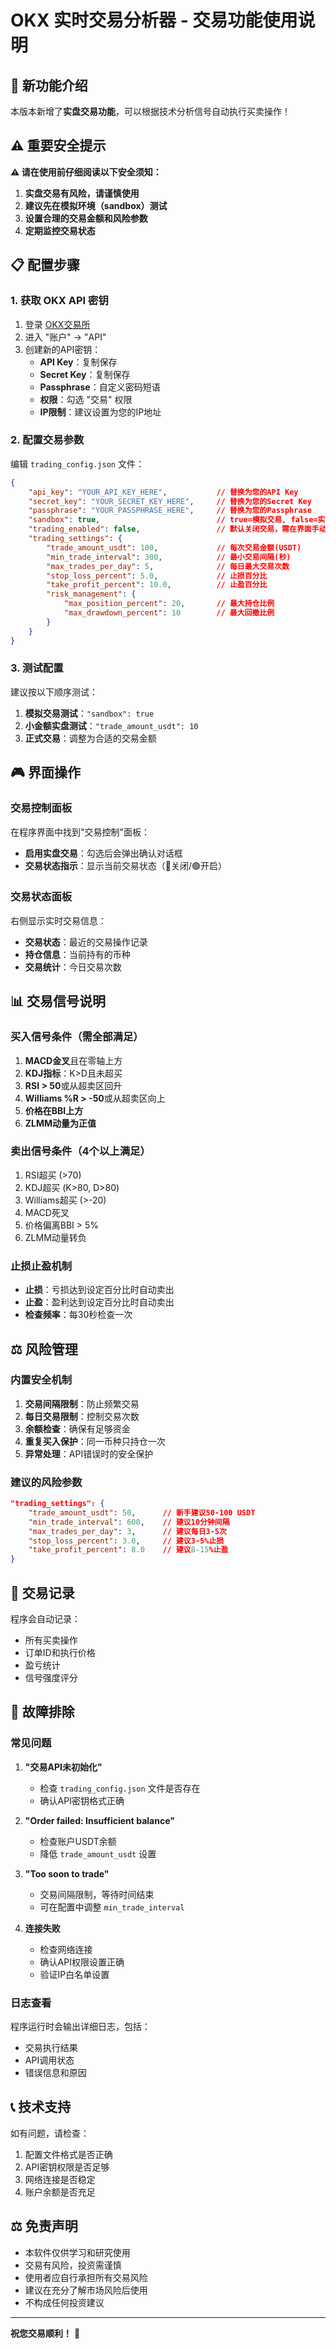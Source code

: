 # OKX 实时交易分析器 - 交易功能使用说明

## 🚀 新功能介绍

本版本新增了**实盘交易功能**，可以根据技术分析信号自动执行买卖操作！

## ⚠️ 重要安全提示

**⚠️ 请在使用前仔细阅读以下安全须知：**

1. **实盘交易有风险，请谨慎使用**
2. **建议先在模拟环境（sandbox）测试**
3. **设置合理的交易金额和风险参数**
4. **定期监控交易状态**

## 📋 配置步骤

### 1. 获取 OKX API 密钥

1. 登录 [OKX交易所](https://www.okx.com)
2. 进入 "账户" → "API"
3. 创建新的API密钥：
   - **API Key**：复制保存
   - **Secret Key**：复制保存  
   - **Passphrase**：自定义密码短语
   - **权限**：勾选 "交易" 权限
   - **IP限制**：建议设置为您的IP地址

### 2. 配置交易参数

编辑 `trading_config.json` 文件：

```json
{
    "api_key": "YOUR_API_KEY_HERE",           // 替换为您的API Key
    "secret_key": "YOUR_SECRET_KEY_HERE",     // 替换为您的Secret Key  
    "passphrase": "YOUR_PASSPHRASE_HERE",     // 替换为您的Passphrase
    "sandbox": true,                          // true=模拟交易, false=实盘交易
    "trading_enabled": false,                 // 默认关闭交易，需在界面手动开启
    "trading_settings": {
        "trade_amount_usdt": 100,             // 每次交易金额(USDT)
        "min_trade_interval": 300,            // 最小交易间隔(秒)
        "max_trades_per_day": 5,              // 每日最大交易次数
        "stop_loss_percent": 5.0,             // 止损百分比
        "take_profit_percent": 10.0,          // 止盈百分比
        "risk_management": {
            "max_position_percent": 20,       // 最大持仓比例
            "max_drawdown_percent": 10        // 最大回撤比例
        }
    }
}
```

### 3. 测试配置

建议按以下顺序测试：

1. **模拟交易测试**：`"sandbox": true`
2. **小金额实盘测试**：`"trade_amount_usdt": 10`
3. **正式交易**：调整为合适的交易金额

## 🎮 界面操作

### 交易控制面板

在程序界面中找到"交易控制"面板：

- **启用实盘交易**：勾选后会弹出确认对话框
- **交易状态指示**：显示当前交易状态（🔴关闭/🟢开启）

### 交易状态面板

右侧显示实时交易信息：
- **交易状态**：最近的交易操作记录
- **持仓信息**：当前持有的币种
- **交易统计**：今日交易次数

## 📊 交易信号说明

### 买入信号条件（需全部满足）
1. **MACD金叉**且在零轴上方
2. **KDJ指标**：K>D且未超买
3. **RSI > 50**或从超卖区回升
4. **Williams %R > -50**或从超卖区向上
5. **价格在BBI上方**
6. **ZLMM动量为正值**

### 卖出信号条件（4个以上满足）
1. RSI超买 (>70)
2. KDJ超买 (K>80, D>80) 
3. Williams超买 (>-20)
4. MACD死叉
5. 价格偏离BBI > 5%
6. ZLMM动量转负

### 止损止盈机制
- **止损**：亏损达到设定百分比时自动卖出
- **止盈**：盈利达到设定百分比时自动卖出
- **检查频率**：每30秒检查一次

## ⚖️ 风险管理

### 内置安全机制
1. **交易间隔限制**：防止频繁交易
2. **每日交易限制**：控制交易次数
3. **余额检查**：确保有足够资金
4. **重复买入保护**：同一币种只持仓一次
5. **异常处理**：API错误时的安全保护

### 建议的风险参数
```json
"trading_settings": {
    "trade_amount_usdt": 50,      // 新手建议50-100 USDT
    "min_trade_interval": 600,    // 建议10分钟间隔
    "max_trades_per_day": 3,      // 建议每日3-5次
    "stop_loss_percent": 3.0,     // 建议3-5%止损
    "take_profit_percent": 8.0    // 建议8-15%止盈
}
```

## 📝 交易记录

程序会自动记录：
- 所有买卖操作
- 订单ID和执行价格
- 盈亏统计
- 信号强度评分

## 🔧 故障排除

### 常见问题

1. **"交易API未初始化"**
   - 检查 `trading_config.json` 文件是否存在
   - 确认API密钥格式正确

2. **"Order failed: Insufficient balance"**
   - 检查账户USDT余额
   - 降低 `trade_amount_usdt` 设置

3. **"Too soon to trade"**
   - 交易间隔限制，等待时间结束
   - 可在配置中调整 `min_trade_interval`

4. **连接失败**
   - 检查网络连接
   - 确认API权限设置正确
   - 验证IP白名单设置

### 日志查看

程序运行时会输出详细日志，包括：
- 交易执行结果
- API调用状态  
- 错误信息和原因

## 📞 技术支持

如有问题，请检查：
1. 配置文件格式是否正确
2. API密钥权限是否足够
3. 网络连接是否稳定
4. 账户余额是否充足

## ⚖️ 免责声明

- 本软件仅供学习和研究使用
- 交易有风险，投资需谨慎
- 使用者应自行承担所有交易风险
- 建议在充分了解市场风险后使用
- 不构成任何投资建议

---

**祝您交易顺利！** 🎯
